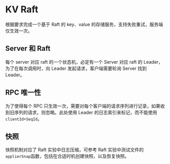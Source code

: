 # KV Raft

根据要求完成一个基于 Raft 的 key、value 的存储服务，支持失败重试，服务端仅生效一次。

## Server 和 Raft

每个 server 对应 raft 的一个状态机，必定有一个 Server 对应 raft 的 Leader，为了在每次调用时，向 Leader 发起请求，客户端需要轮询 Server 找到 Leader。

## RPC 唯一性

为了使得每个 RPC 只生效一次，需要对每个客户端的请求序列进行记录，如果收到旧序列的请求，则忽略。此处使用 Leader 的日志索引来标记，而不能使用`clientId+SeqId`。

## 快照

快照机制对应了 Raft 实验中日志压缩，可参考 Raft 实验中测试文件的`applierSnap`函数，包括在合适时机创建快照，以及恢复快照。
